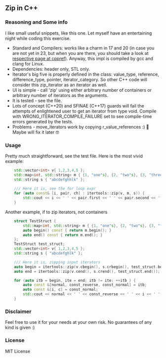 ## Zip in C++
### Reasoning and Some info
I like small useful snippets, like this one. Let myself have an entertaining night while coding this exercise.
- Standard and Compilers: works like a charm in 17 and 20 (in case you are not yet in 23, but when you are there, you should take a look at [respective page at cppref](https://en.cppreference.com/w/cpp/ranges/zip_view)). Anyway, this impl is compiled by gcc and clang for Linux.
- Dependencies: header only, STL only.
- Iterator's big five is properly defined in the class: value_type, reference, difference_type, pointer, iterator_category. So other C++ code will consider this zip_iterator as an iterator as well.
- UI is simple - call 'zip' using either arbitrary number of containers or arbitrary number of iterators as the arguments. 
- It is tested - see the file.
- Lots of concept (C++20) and SFINAE (C++17) guards will fail the attempts of enlightened user to get an iterator from type void. Compile with WRONG_ITERATOR_COMPILE_FAILURE set to see compile-time errors generated by the tests.
- Problems - move_iterators work by copying r_value_references :) :see_no_evil: Maybe will fix it later :nerd_face:

### Usage
Pretty much straightforward, see the test file. Here is the most vivid example:
```c++
	std::vector<int> v{ 1,2,3,4,5 };
	std::map<int, std::string> m { {1, "one"s}, {2, "two"s}, {3, "three"s}, };
	std::string s { "abcdefghhlk" };
	
	/// Here it is, see the for loop expr
	for (auto const& [i, pair, ch] : itertools::zip(v, m, s)) {
		std::cout << i << ' ' << pair.first << ' ' << pair.second << ' ' << ch << '\n';
	}
```

Another example, if to zip iterators, not containers

```c++
	struct TestStruct {
		std::map<int, std::string> m { {1, "one"s}, {2, "two"s}, {3, "three"s}, };
		auto begin() const { return m.begin(); }
		auto end() const { return m.end(); }
	};
	TestStruct test_struct;
	std::vector<int> v{ 1,2,3,4,5 };
	std::string s { "abcdefghlk" };

	/// Here it is, zipping input iterators
	auto begin = itertools::zip(v.cbegin(), s.crbegin(), test_struct.begin());
	auto end = itertools::zip(v.cend(), s.crend(), test_struct.end());

	for (auto itb = begin, ite = end; itb != ite; ++itb ) {
		auto const &[normal, const_reverse, const_normal] = itb;
		auto const &[i, c] = const_normal;
		std::cout << normal << ' ' << const_reverse << ' ' << i << ' ' << c << '\n';
	}

```

### Disclaimer 
Feel free to use it for your needs at your own risk. No guarantees of any kind is given :)

### License
MIT License